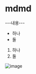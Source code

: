 # mdmd

---내용---

* 하나
* 둘
1. 하나
2. 둘

![image](https://github.com/hs9575/mdmd/assets/134263525/eb767c94-e480-479f-bc1a-f422704ff80b)
